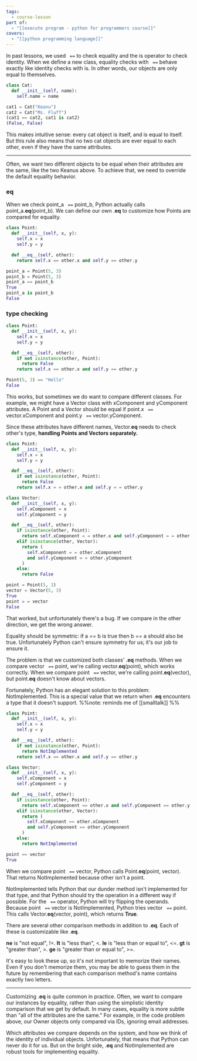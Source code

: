 ```yaml
---
tags:
  - course-lesson
part of:
  - "[[execute program - python for programmers course]]"
covers:
  - "[[python programming language]]"
---
```

In past lessons, we used ` ==` to check equality and the is operator to check identity. When we define a new class, equality checks with ` ==` behave exactly like identity checks with is. In other words, our objects are only equal to themselves.

```python
class Cat:
  def __init__(self, name):
    self.name = name
```

```python
cat1 = Cat("Keanu")
cat2 = Cat("Ms. Fluff")
(cat1 == cat2, cat1 is cat2)
(False, False)
```

This makes intuitive sense: every cat object is itself, and is equal to itself. But this rule also means that no two cat objects are ever equal to each other, even if they have the same attributes.

___

Often, we want two different objects to be equal when their attributes are the same, like the two Keanus above. To achieve that, we need to override the default equality behavior.

### __eq__

When we check point_a ` ==` point_b, Python actually calls point_a.__eq__(point_b). We can define our own .__eq__ to customize how Points are compared for equality.

```python
class Point:
  def __init__(self, x, y):
    self.x = x
    self.y = y

  def __eq__(self, other):
    return self.x == other.x and self.y == other.y
```

```python
point_a = Point(5, 3)
point_b = Point(5, 3)
point_a == point_b
True
point_a is point_b
False
```

### type checking

```python
class Point:
  def __init__(self, x, y):
    self.x = x
    self.y = y

  def __eq__(self, other):
    if not isinstance(other, Point):
      return False
    return self.x == other.x and self.y == other.y
```

```python
Point(5, 3) == "Hello"
False
```

This works, but sometimes we do want to compare different classes. For example, we might have a Vector class with xComponent and yComponent attributes. A Point and a Vector should be equal if point.x ` ==` vector.xComponent and point.y ` ==` vector.yComponent.

Since these attributes have different names, Vector.__eq__ needs to check other's type, **handling Points and Vectors separately.**
```python
class Point:
  def __init__(self, x, y):
    self.x = x
    self.y = y

  def __eq__(self, other):
    if not isinstance(other, Point):
      return False
    return self.x = = other.x and self.y = = other.y

class Vector:
  def __init__(self, x, y):
    self.xComponent = x
    self.yComponent = y

  def __eq__(self, other):
    if isinstance(other, Point):
      return self.xComponent = = other.x and self.yComponent = = other.y
    elif isinstance(other, Vector):
      return (
        self.xComponent = = other.xComponent
        and self.yComponent = = other.yComponent
      )
    else:
      return False
```

```python
point = Point(5, 3)
vector = Vector(5, 3)
True
point = = vector
False
```

That worked, but unfortunately there's a bug. If we compare in the other direction, we get the wrong answer.

Equality should be symmetric: if a == b is true then b == a should also be true. Unfortunately Python can't ensure symmetry for us; it's our job to ensure it.

The problem is that we customized both classes' .__eq__ methods. When we compare vector ` ==` point, we're calling vector.__eq__(point), which works correctly. When we compare point ` ==` vector, we're calling point.__eq__(vector), but point.__eq__ doesn't know about vectors.

Fortunately, Python has an elegant solution to this problem: NotImplemented. This is a special value that we return when .__eq__ encounters a type that it doesn't support.
%%note: reminds me of [[smalltalk]] %%

```python
class Point:
  def __init__(self, x, y):
    self.x = x
    self.y = y

  def __eq__(self, other):
    if not isinstance(other, Point):
      return NotImplemented
    return self.x == other.x and self.y == other.y

class Vector:
  def __init__(self, x, y):
    self.xComponent = x
    self.yComponent = y

  def __eq__(self, other):
    if isinstance(other, Point):
      return self.xComponent == other.x and self.yComponent == other.y
    elif isinstance(other, Vector):
      return (
        self.xComponent == other.xComponent
        and self.yComponent == other.yComponent
      )
    else:
      return NotImplemented
```

```python
point == vector
True
```

When we compare point ` ==` vector, Python calls Point.__eq__(point, vector). That returns NotImplemented because other isn't a point.

NotImplemented tells Python that our dunder method isn't implemented for that type, and that Python should try the operation in a different way if possible. For the ` ==` operator, Python will try flipping the operands. Because point ` ==` vector is NotImplemented, Python tries vector ` ==` point. This calls Vector.__eq__(vector, point), which returns **True**.

There are several other comparison methods in addition to .__eq__. Each of these is customizable like .__eq__.

__ne__ is "not equal", !=.
__lt__ is "less than", <.
__le__ is "less than or equal to", <=.
__gt__ is "greater than", >.
__ge__ is "greater than or equal to", >=.

It's easy to look these up, so it's not important to memorize their names. Even if you don't memorize them, you may be able to guess them in the future by remembering that each comparison method's name contains exactly two letters.

___

Customizing .__eq__ is quite common in practice. Often, we want to compare our instances by equality, rather than using the simplistic identity comparison that we get by default. In many cases, equality is more subtle than "all of the attributes are the same." For example, in the code problem above, our Owner objects only compared via IDs, ignoring email addresses.

Which attributes we compare depends on the system, and how we think of the identity of individual objects. Unfortunately, that means that Python can never do it for us. But on the bright side, .__eq__ and NotImplemented are robust tools for implementing equality.